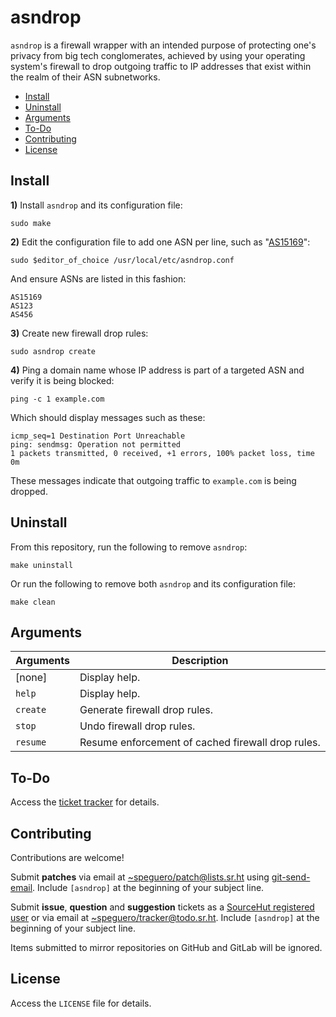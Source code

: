 # **asndrop**

`asndrop` is a firewall wrapper with an intended purpose of protecting one's privacy from big tech conglomerates, achieved by using your operating system's firewall to drop outgoing traffic to IP addresses that exist within the realm of their ASN subnetworks.

- [Install](#install)
- [Uninstall](#uninstall)
- [Arguments](#arguments)
- [To-Do](#to-do)
- [Contributing](#contributing)
- [License](#license)

## Install

__1)__ Install `asndrop` and its configuration file:

```
sudo make
```

__2)__ Edit the configuration file to add one ASN per line, such as "[AS15169](https://www.radb.net/query?keywords=AS15169)":

```
sudo $editor_of_choice /usr/local/etc/asndrop.conf
```

And ensure ASNs are listed in this fashion:

```
AS15169
AS123
AS456
```

__3)__ Create new firewall drop rules:

```
sudo asndrop create
```

__4)__ Ping a domain name whose IP address is part of a targeted ASN and verify it is being blocked:

```
ping -c 1 example.com
```

Which should display messages such as these:

```
icmp_seq=1 Destination Port Unreachable
ping: sendmsg: Operation not permitted
1 packets transmitted, 0 received, +1 errors, 100% packet loss, time 0m
```

These messages indicate that outgoing traffic to `example.com` is being dropped.

## Uninstall

From this repository, run the following to remove `asndrop`:

```
make uninstall
```

Or run the following to remove both `asndrop` and its configuration file:

```
make clean
```

## Arguments

Arguments | Description
---       | ---
[none]    | Display help.
`help`    | Display help.
`create`  | Generate firewall drop rules.
`stop`    | Undo firewall drop rules.
`resume`  | Resume enforcement of cached firewall drop rules.

## To-Do

Access the [ticket tracker](https://todo.sr.ht/~speguero/tracker?search=label:%22todo%22%20%5Basndrop%5D) for details.

## Contributing

Contributions are welcome!

Submit __patches__ via email at [~speguero/patch@lists.sr.ht](mailto:~speguero/patch@lists.sr.ht) using [git-send-email](https://git-send-email.io). Include `[asndrop]` at the beginning of your subject line.

Submit __issue__, __question__ and __suggestion__ tickets as a [SourceHut registered user](https://todo.sr.ht/~speguero/tracker) or via email at [~speguero/tracker@todo.sr.ht](mailto:~speguero/tracker@todo.sr.ht). Include `[asndrop]` at the beginning of your subject line.

Items submitted to mirror repositories on GitHub and GitLab will be ignored.

## License

Access the `LICENSE` file for details.

